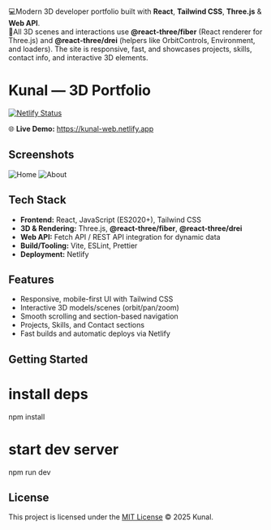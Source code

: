 💻Modern 3D developer portfolio built with **React**, **Tailwind CSS**, **Three.js** & **Web API**.  
🚀All 3D scenes and interactions use **@react-three/fiber** (React renderer for Three.js) and **@react-three/drei** (helpers like OrbitControls, Environment, and loaders). The site is responsive, fast, and showcases projects, skills, contact info, and interactive 3D elements.

# Kunal — 3D Portfolio
[![Netlify Status](https://api.netlify.com/api/v1/badges/eea62b81-89e2-410f-9dda-8b4a9a7aab6e/deploy-status)](https://app.netlify.com/sites/kunal-web/deploys)

🌐 **Live Demo:** https://kunal-web.netlify.app

## Screenshots
![Home](./assets/home.png)
![About](./assets/about.png)

## Tech Stack
- **Frontend:** React, JavaScript (ES2020+), Tailwind CSS
- **3D & Rendering:** Three.js, **@react-three/fiber**, **@react-three/drei**
- **Web API:** Fetch API / REST API integration for dynamic data
- **Build/Tooling:** Vite, ESLint, Prettier
- **Deployment:** Netlify

## Features
- Responsive, mobile-first UI with Tailwind CSS
- Interactive 3D models/scenes (orbit/pan/zoom)
- Smooth scrolling and section-based navigation
- Projects, Skills, and Contact sections
- Fast builds and automatic deploys via Netlify

## Getting Started
# install deps
npm install

# start dev server
npm run dev

## License
This project is licensed under the [MIT License](./LICENSE) © 2025 Kunal.



